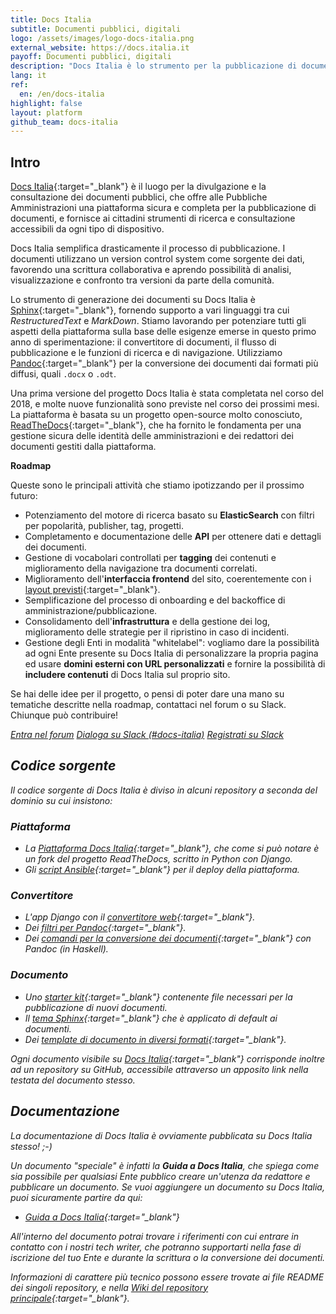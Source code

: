 ```yaml
---
title: Docs Italia
subtitle: Documenti pubblici, digitali
logo: /assets/images/logo-docs-italia.png
external_website: https://docs.italia.it
payoff: Documenti pubblici, digitali
description: "Docs Italia è lo strumento per la pubblicazione di documenti tecnici e amministrativi, che offre ai cittadini la possibilità di leggere e commentare in modo semplice ed accessibile."
lang: it
ref:
  en: /en/docs-italia
highlight: false
layout: platform
github_team: docs-italia
---
```


## Intro

[Docs Italia](https://docs.italia.it/){:target="_blank"} è il luogo per la divulgazione e la consultazione dei documenti pubblici, che offre alle Pubbliche Amministrazioni una piattaforma sicura e completa per la pubblicazione di documenti, e fornisce ai cittadini strumenti di ricerca e consultazione accessibili da ogni tipo di dispositivo.

Docs Italia semplifica drasticamente il processo di pubblicazione. I documenti utilizzano un version control system come sorgente dei dati, favorendo una scrittura collaborativa e aprendo possibilità di analisi, visualizzazione e confronto tra versioni da parte della comunità.

Lo strumento di generazione dei documenti su Docs Italia è [Sphinx](https://www.sphinx-doc.org/en/master/#){:target="_blank"}, fornendo supporto a vari linguaggi tra cui _RestructuredText_ e _MarkDown_. Stiamo lavorando per potenziare tutti gli aspetti della piattaforma sulla base delle esigenze emerse in questo primo anno di sperimentazione: il convertitore di documenti, il flusso di pubblicazione e le funzioni di ricerca e di navigazione. Utilizziamo [Pandoc](https://pandoc.org/){:target="_blank"} per la conversione dei documenti dai formati più diffusi, quali `.docx` o `.odt`.

Una prima versione del progetto Docs Italia è stata completata nel corso del 2018, e molte nuove funzionalità sono previste nel corso dei prossimi mesi. La piattaforma è basata su un progetto open-source molto conosciuto, [ReadTheDocs](https://readthedocs.org/){:target="_blank"}, che ha fornito le fondamenta per una gestione sicura delle identità delle amministrazioni e dei redattori dei documenti gestiti dalla piattaforma.

**Roadmap**

Queste sono le principali attività che stiamo ipotizzando per il prossimo futuro:

* Potenziamento del motore di ricerca basato su **ElasticSearch** con filtri per popolarità, publisher, tag, progetti.
* Completamento e documentazione delle **API** per ottenere dati e dettagli dei documenti.
* Gestione di vocabolari controllati per **tagging** dei contenuti e miglioramento della navigazione tra documenti correlati.
* Miglioramento dell'**interfaccia frontend** del sito, coerentemente con i [layout previsti](https://invis.io/AQMX2Y2GTH2){:target="_blank"}.
* Semplificazione del processo di onboarding e del backoffice di amministrazione/pubblicazione.
* Consolidamento dell'**infrastruttura** e della gestione dei log, miglioramento delle strategie per il ripristino in caso di incidenti.
* Gestione degli Enti in modalità "whitelabel": vogliamo dare la possibilità ad ogni Ente presente su Docs Italia di personalizzare la propria pagina ed usare **domini esterni con URL personalizzati** e fornire la possibilità di **includere contenuti** di Docs Italia sul proprio sito.

Se hai delle idee per il progetto, o pensi di poter dare una mano su tematiche descritte nella roadmap, contattaci nel forum o su Slack. Chiunque può contribuire!

<a class="btn btn-primary" href="https://forum.italia.it/" target="_blank"><i class="it-horn" /> Entra nel forum</a>
<a class="btn btn-primary" href="https://developersitalia.slack.com/messages/C9T4ELD4G" target="_blank"><i class="it-comment" /> Dialoga su Slack (#docs-italia)</a> <a class="btn btn-outline-primary" href="https://slack.developers.italia.it/" target="_blank"><span class="it-comment">Registrati su Slack</span></a>

## Codice sorgente

Il codice sorgente di Docs Italia è diviso in alcuni repository a seconda del dominio su cui insistono:

### Piattaforma

- La [Piattaforma Docs Italia](https://github.com/italia/docs.italia.it){:target="_blank"}, che come si può notare è un fork del progetto ReadTheDocs, scritto in Python con Django.
- Gli [script Ansible](https://github.com/italia/docs-italia-deploy-scripts){:target="_blank"} per il deploy della piattaforma.

### Convertitore

- L'app Django con il [convertitore web](https://github.com/italia/docs-italia-convertitore-web){:target="_blank"}.
- Dei [filtri per Pandoc](https://github.com/italia/docs-italia-pandoc-filters){:target="_blank"}.
- Dei [comandi per la conversione dei documenti](https://github.com/italia/docs-italia-comandi-conversione){:target="_blank"} con Pandoc (in Haskell).

### Documento

- Uno [starter kit](https://github.com/italia/docs-italia-starter-kit){:target="_blank"} contenente file necessari per la pubblicazione di nuovi documenti.
- Il [tema Sphinx](https://github.com/italia/docs-italia-theme){:target="_blank"} che è applicato di default ai documenti.
- Dei [template di documento in diversi formati](https://github.com/italia/docs-italia-template-conversione){:target="_blank"}.

Ogni documento visibile su [Docs Italia](https://docs.italia.it/){:target="_blank"} corrisponde inoltre ad un repository su GitHub, accessibile attraverso un apposito link nella testata del documento stesso.

## Documentazione

La documentazione di Docs Italia è ovviamente pubblicata su Docs Italia stesso! ;-)

Un documento "speciale" è infatti la **Guida a Docs Italia**, che spiega come sia possibile per qualsiasi Ente pubblico creare un'utenza da redattore e pubblicare un documento. Se vuoi aggiungere un documento su Docs Italia, puoi sicuramente partire da qui:

- [Guida a Docs Italia](https://docs.italia.it/italia/docs-italia/docs-italia-guide/){:target="_blank"}

All'interno del documento potrai trovare i riferimenti con cui entrare in contatto con i nostri tech writer, che potranno supportarti nella fase di iscrizione del tuo Ente e durante la scrittura o la conversione dei documenti.

Informazioni di carattere più tecnico possono essere trovate ai file README dei singoli repository, e nella [Wiki del repository principale](https://github.com/italia/docs.italia.it/wiki){:target="_blank"}.

